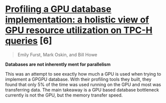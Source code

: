 # [Profiling a GPU database implementation: a holistic view of GPU resource utilization on TPC-H queries](http://dl.acm.org/citation.cfm?id=3076119) [6]

> Emily Furst, Mark Oskin, and Bill Howe

**Databases are not inherently ment for parallelism**

This was an attempt to see exactly how much a GPU is used when trying to implement a GPGPU database. With their profiling tools they built, they found that only 5% of the time was used running on the GPU and most was transferring data. The main takeaway is a GPU based database bottleneck currently is not the GPU, but the memory transfer speed.